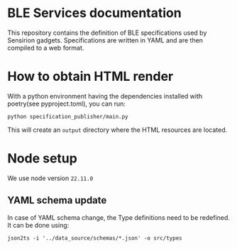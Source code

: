 BLE Services documentation
==========================

This repository contains the definition of BLE specifications used by Sensirion gadgets. Specifications are written in YAML and are then compiled to a web format.

# How to obtain HTML render
With a python environment having the dependencies installed with poetry(see pyproject.toml), you can run:
```
python specification_publisher/main.py
```
This will create an `output` directory where the HTML resources are located.

# Node setup
We use node version `22.11.0`

## YAML schema update
In case of YAML schema change, the Type definitions need to be redefined.
It can be done using:
```
json2ts -i '../data_source/schemas/*.json' -o src/types
```
